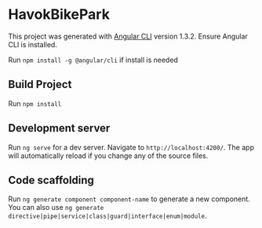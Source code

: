 # HavokBikePark

This project was generated with [Angular CLI](https://github.com/angular/angular-cli) version 1.3.2.
Ensure Angular CLI is installed.

Run `npm install -g @angular/cli` if install is needed

## Build Project

Run `npm install`

## Development server

Run `ng serve` for a dev server. Navigate to `http://localhost:4200/`. The app will automatically reload if you change any of the source files.

## Code scaffolding

Run `ng generate component component-name` to generate a new component. You can also use `ng generate directive|pipe|service|class|guard|interface|enum|module`.
